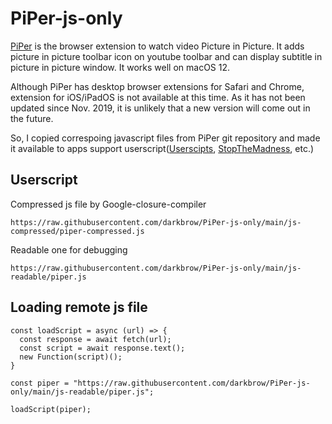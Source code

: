 # PiPer-js-only

[PiPer](https://github.com/amarcu5/PiPer.git) is the browser extension to watch video Picture in Picture. It adds picture in picture toolbar icon on youtube toolbar and can display subtitle in picture in picture window. It works well on macOS 12.

Although PiPer has desktop browser extensions for Safari and Chrome, extension for iOS/iPadOS is not available at this time. As it has not been updated since Nov. 2019, it is unlikely that a new version will come out in the future.

So, I copied correspoing javascript files from PiPer git repository and made it available to apps support userscript([Userscipts](https://apps.apple.com/us/app/userscripts/id1463298887), [StopTheMadness](https://apps.apple.com/us/app/stopthemadness-mobile/id1583082931), etc.)

## Userscript

Compressed js file by Google-closure-compiler
```
https://raw.githubusercontent.com/darkbrow/PiPer-js-only/main/js-compressed/piper-compressed.js
```

Readable one for debugging
```
https://raw.githubusercontent.com/darkbrow/PiPer-js-only/main/js-readable/piper.js
```

## Loading remote js file

```
const loadScript = async (url) => {
  const response = await fetch(url);
  const script = await response.text();
  new Function(script)();
}

const piper = "https://raw.githubusercontent.com/darkbrow/PiPer-js-only/main/js-readable/piper.js";

loadScript(piper);
```
